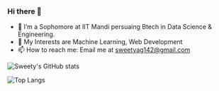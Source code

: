 ### Hi there 👋

- 🔭 I’m a Sophomore at IIT Mandi persuaing Btech in Data Science & Engineering.
- 🌱 My Interests are Machine Learning, Web Development 
- 📫 How to reach me: Email me at sweetyag142@gmail.com




![Sweety's GitHub stats](https://github-readme-stats.vercel.app/api?username=batman14-s&theme=tokyonight&show_icons=true&count_private=true)


![Top Langs](https://github-readme-stats.vercel.app/api/top-langs/?username=batman14-s&layout=compact)


